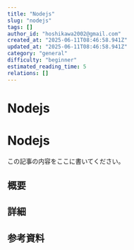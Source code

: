 ```yaml
---
title: "Nodejs"
slug: "nodejs"
tags: []
author_id: "hoshikawa2002@gmail.com"
created_at: "2025-06-11T08:46:58.941Z"
updated_at: "2025-06-11T08:46:58.941Z"
category: "general"
difficulty: "beginner"
estimated_reading_time: 5
relations: []
---
```


# Nodejs

# Nodejs

この記事の内容をここに書いてください。

## 概要

## 詳細

## 参考資料
